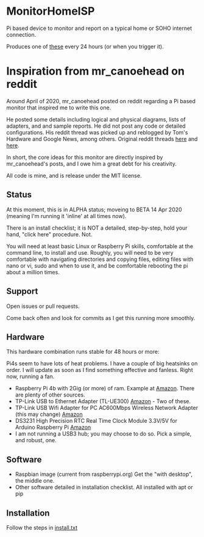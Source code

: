# MonitorHomeISP

Pi based device to monitor and report on a typical home or SOHO internet connection. 

Produces one of [these](https://github.com/DanalEstes/MonitorHomeISP/blob/master/dailyReport.pdf) every 24 hours (or when you trigger it). 


# Inspiration from mr_canoehead on reddit
Around April of 2020, mr_canoehead posted on reddit regarding a Pi based monitor that inspired me to write this one. 

He posted some details including logical and physical diagrams, lists of adapters, and and sample reports.  He did not post any code or detailed configurations.  His reddit thread was picked up and reblogged by Tom's Hardware and Google News, among others. Original reddit threads 
[here](https://www.reddit.com/r/raspberry_pi/comments/fqs1fj/a_network_performance_monitor_for_my_home_network/ "reddit/r/raspberry_pi")
and
[here](https://old.reddit.com/r/linux/comments/fq4s49/having_some_fun_with_network_namespaces_built_a/ "reddit/r/linux").

In short, the core ideas for this monitor are directly inspired by mr_canoehead's posts, and I owe him a great debt for his creativity.

All code is mine, and is release under the MIT license. 

## Status

At this moment, this is in ALPHA status; moveing to BETA 14 Apr 2020 (meaning I'm running it 'inline' at all times now).  

There is an install checklist; it is NOT a detailed, step-by-step, hold your hand, "click here" procedure. Not. 

You will need at least basic Linux or Raspberry Pi skills, comfortable at the command line, to install and use. Roughly, you will need to be very comfortable with navigating directories and copying files, editing files with nano or vi, sudo and when to use it, and be comfortable rebooting the pi about a million times. 

## Support
Open issues or pull requests.

Come back often and look for commits as I get this running more smoothly.  

## Hardware
This hardware combination runs stable for 48 hours or more: 

Pi4s seem to have lots of heat problems.  I have a couple of big heatsinks on order.  I will update as soon as I find something effective and fanless. Right now, running a fan. 

* Raspberry Pi 4b with 2Gig (or more) of ram.  Example at [Amazon](https://www.amazon.com/gp/product/B07V2B4W63).  There are plenty of other sources.
* TP-Link USB to Ethernet Adapter (TL-UE300) [Amazon](https://www.amazon.com/gp/product/B00YUU3KC6) -  Two of these.
* TP-Link USB Wifi Adapter for PC AC600Mbps Wireless Network Adapter (this may change) [Amazon](https://www.amazon.com/gp/product/B07P5PRK7J)
* DS3231 High Precision RTC Real Time Clock Module 3.3V/5V for Arduino Raspberry Pi [Amazon](https://www.amazon.com/gp/product/B01N1LZSK3)
* I am not running a USB3 hub; you may choose to do so.  Pick a simple, and robust, one. 

## Software
* Raspbian image (current from raspberrypi.org)  Get the "with desktop", the middle one. 
* Other software detailed in installation checklist. All installed with apt or pip

## Installation
Follow the steps in [install.txt](https://github.com/DanalEstes/MonitorHomeISP/blob/master/install.txt)

